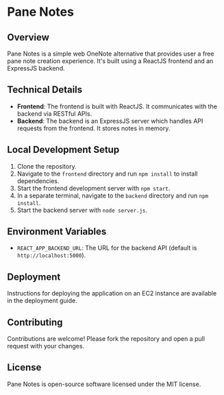 
# Pane Notes

## Overview
Pane Notes is a simple web OneNote alternative that provides user a free pane note creation experience. It's built using a ReactJS frontend and an ExpressJS backend.

## Technical Details
- **Frontend**: The frontend is built with ReactJS. It communicates with the backend via RESTful APIs.
- **Backend**: The backend is an ExpressJS server which handles API requests from the frontend. It stores notes in memory.

## Local Development Setup
1. Clone the repository.
2. Navigate to the `frontend` directory and run `npm install` to install dependencies.
3. Start the frontend development server with `npm start`.
4. In a separate terminal, navigate to the `backend` directory and run `npm install`.
5. Start the backend server with `node server.js`.

## Environment Variables
- `REACT_APP_BACKEND_URL`: The URL for the backend API (default is `http://localhost:5000`).

## Deployment
Instructions for deploying the application on an EC2 instance are available in the deployment guide.

## Contributing
Contributions are welcome! Please fork the repository and open a pull request with your changes.

## License
Pane Notes is open-source software licensed under the MIT license.
